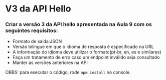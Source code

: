 # V3 da API Hello
### Criar a versão 3 da API hello apresentada na Aula 9 com os seguintes requisitos:
* Formato de saída:JSON
* Versão bilíngue em que o idioma de resposta é especificado na URL
* A informação do idioma deve utilizar o formato(pt-br, en, es e similares)
* Faça um tratamento de erro caso um endpoint inválido seja consultado
* Manter as versões anteriores na API

*OBBS:* para executar o código, rode `npm install` no console.
